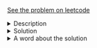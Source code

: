<a href="https://leetcode.com/problems/poor-pigs/"> See the problem on leetcode </a>
<details>
    <summary>Description</summary>
    <div class="content__u3I1 question-content__JfgR">
        <div>
            <p>There are <code>buckets</code> buckets of liquid, where <strong>exactly one</strong> of the buckets is poisonous. To figure out which one is poisonous, you feed some number of (poor) pigs the liquid to see whether they will die or not. Unfortunately, you only have <code>minutesToTest</code> minutes to determine which bucket is poisonous.</p>
            <p>You can feed the pigs according to these steps:</p>
            <ol>
                <li>Choose some live pigs to feed.</li>
                <li>For each pig, choose which buckets to feed it. The pig will consume all the chosen buckets simultaneously and will take no time.</li>
                <li>Wait for <code>minutesToDie</code> minutes. You may <strong>not</strong> feed any other pigs during this time.</li>
                <li>After <code>minutesToDie</code> minutes have passed, any pigs that have been fed the poisonous bucket will die, and all others will survive.</li>
                <li>Repeat this process until you run out of time.</li>
            </ol>
            <p>Given <code>buckets</code>, <code>minutesToDie</code>, and <code>minutesToTest</code>, return <em>the <strong>minimum</strong> number of pigs needed to figure out which bucket is poisonous within the allotted time</em>.</p>
            <p>&nbsp;</p>
            <p><strong>Example 1:</strong></p>
            <pre><strong>Input:</strong> buckets = 1000, minutesToDie = 15, minutesToTest = 60
	<strong>Output:</strong> 5
	</pre>
            <p><strong>Example 2:</strong></p>
            <pre><strong>Input:</strong> buckets = 4, minutesToDie = 15, minutesToTest = 15
	<strong>Output:</strong> 2
	</pre>
            <p><strong>Example 3:</strong></p>
            <pre><strong>Input:</strong> buckets = 4, minutesToDie = 15, minutesToTest = 30
	<strong>Output:</strong> 2
	</pre>
            <p>&nbsp;</p>
            <p><strong>Constraints:</strong></p>
            <ul>
                <li><code>1 &lt;= buckets &lt;= 1000</code></li>
                <li><code>1 &lt;=&nbsp;minutesToDie &lt;=&nbsp;minutesToTest &lt;= 100</code></li>
            </ul>
        </div>
    </div>
</details>

<details>
    <summary>Solution</summary>
	
```java
class Solution {
	public int poorPigs(int buckets, int minutesToDie, int minutesToTest) {
		int tests = minutesToTest/minutesToDie;
		int numPigs = 0;
		while (true){
			if (Math.pow(tests + 1, numPigs) >= buckets)
				break;
			numPigs++;
		}
		return numPigs;
	}
}
```

</details>
<details>
    <summary>A word about the solution</Summary>
    More on this soon..
</details>
